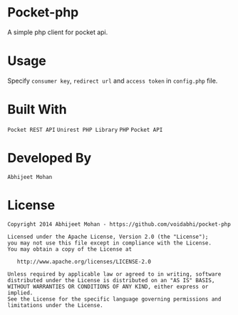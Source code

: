 Pocket-php
==========

A simple php client for pocket api.

Usage
=========

Specify `consumer key`, `redirect url` and `access token` in `config.php` file.

Built With
=================

`Pocket REST API` `Unirest PHP Library` `PHP` `Pocket API`

Developed By
============

`Abhijeet Mohan` 

License
=======

```
Copyright 2014 Abhijeet Mohan - https://github.com/voidabhi/pocket-php

Licensed under the Apache License, Version 2.0 (the "License");
you may not use this file except in compliance with the License.
You may obtain a copy of the License at

   http://www.apache.org/licenses/LICENSE-2.0

Unless required by applicable law or agreed to in writing, software
distributed under the License is distributed on an "AS IS" BASIS,
WITHOUT WARRANTIES OR CONDITIONS OF ANY KIND, either express or implied.
See the License for the specific language governing permissions and
limitations under the License.
```


